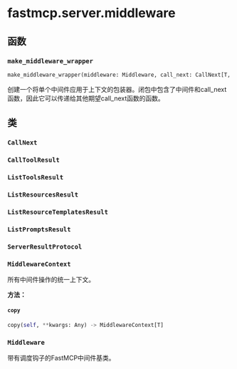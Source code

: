 # fastmcp.server.middleware

## 函数

### `make_middleware_wrapper`

```python
make_middleware_wrapper(middleware: Middleware, call_next: CallNext[T, R]) -> CallNext[T, R]
```

创建一个将单个中间件应用于上下文的包装器。闭包中包含了中间件和call_next函数，因此它可以传递给其他期望call_next函数的函数。

## 类

### `CallNext`

### `CallToolResult`

### `ListToolsResult`

### `ListResourcesResult`

### `ListResourceTemplatesResult`

### `ListPromptsResult`

### `ServerResultProtocol`

### `MiddlewareContext`

所有中间件操作的统一上下文。

**方法：**

#### `copy`

```python
copy(self, **kwargs: Any) -> MiddlewareContext[T]
```

### `Middleware`

带有调度钩子的FastMCP中间件基类。